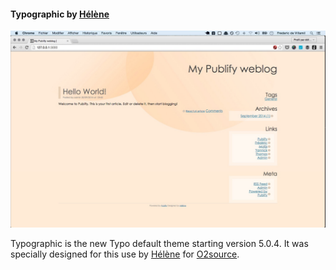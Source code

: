 #### Typographic by [Hélène][1]

![Preview](https://raw.githubusercontent.com/publify/themes-typographic/master/images/large-preview.jpg)

Typographic is the new Typo default theme starting version 5.0.4. It was
specially designed for this use by [Hélène][2] for [O2source][3].

[1]: http://www.o2sources.com/people/helene
[2]:http://www.jeuxdemaux.com/
[3]: http://www.o2sources.com
